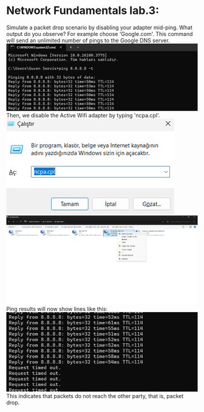 # Network Fundamentals lab.3:
Simulate a packet drop scenario by disabling your adapter mid-ping. What output do you observe?
For example choose 'Google.com'. This command will send an unlimited number of pings to the Google DNS server.<br />
![alt text](https://github.com/saabir00/networklab3sabir/blob/main/Screenshot%202025-05-15%20224617.png)<br />
Then, we disable the Active Wifi adapter by typing 'ncpa.cpl'.
![alt text](https://github.com/saabir00/networklab3sabir/blob/main/Screenshot%202025-05-15%20224013.png)<br />
![alt text](https://github.com/saabir00/networklab3sabir/blob/main/Screenshot%202025-05-15%20224036.png)<br />
Ping results will now show lines like this:
![alt text](https://github.com/saabir00/networklab3sabir/blob/main/Screenshot%202025-05-15%20224114.png)<br />
This indicates that packets do not reach the other party, that is, packet drop.
